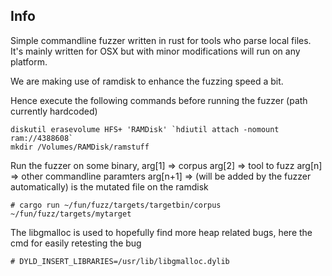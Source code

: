 ## Info

Simple commandline fuzzer written in rust for tools who parse local files.
It's mainly written for OSX but with minor modifications will run on any platform.

We are making use of ramdisk to enhance the fuzzing speed a bit.

Hence execute the following commands before running the fuzzer (path currently hardcoded)
```
diskutil erasevolume HFS+ 'RAMDisk' `hdiutil attach -nomount ram://4388608`
mkdir /Volumes/RAMDisk/ramstuff
```

Run the fuzzer on some binary,
arg[1] => corpus
arg[2] => tool to fuzz
arg[n] => other commandline paramters
arg[n+1] => (will be added by the fuzzer automatically) is the mutated file on the ramdisk
```
# cargo run ~/fun/fuzz/targets/targetbin/corpus  ~/fun/fuzz/targets/mytarget
```

The libgmalloc is used to hopefully find more heap related bugs, here the cmd for easily retesting the bug
```
# DYLD_INSERT_LIBRARIES=/usr/lib/libgmalloc.dylib
```
